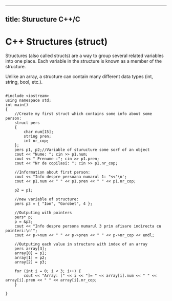 ---
title: Sturucture C++/C
----
#  C++ Structures (struct)
Structures (also called structs) are a way to group several related variables into one place. Each variable in the structure is known as a member of the structure.

Unlike an array, a structure can contain many different data types (int, string, bool, etc.).

```

#include <iostream>
using namespace std;
int main()
{
	//Create my first struct which contains some info about some person:
	struct pers
	{
		char num[15];
		string pren;
		int nr_cop;
	};
	pers p1, p2;//Variable of sturucture some sorf of an object
	cout << "Nume: "; cin >> p1.num;
	cout << " Prenume :"; cin >> p1.pren;
	cout << "Nr de copilasi: "; cin >> p1.nr_cop;

	//Information about first person:
	cout << "Info despre persoana numarul 1: "<<'\n';
	cout << p1.num << " " << p1.pren << " " << p1.nr_cop;

	p2 = p1;

	//new variable of structure:
	pers p3 = { "Ion", "Gorobet", 4 };

	//Outputing with pointers
	pers* p;
	p = &p3;
	cout << "Info despre persona numarul 3 prin afisare indirecta cu pointeri:\n'";
	cout << p->num << " " << p->pren << " " << p->nr_cop << endl;

	//Outputing each value in structure with index of an array
	pers array[3];
	array[0] = p1;
	array[1] = p2;
	array[2] = p3;

	for (int i = 0; i < 3; i++) {
		cout << "Array: [" << i << "]= " << array[i].num << " " << array[i].pren << " " << array[i].nr_cop;
	}

}

```